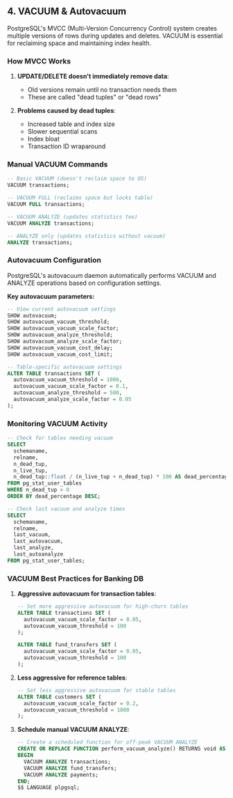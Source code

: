 ## 4. VACUUM & Autovacuum

PostgreSQL's MVCC (Multi-Version Concurrency Control) system creates multiple versions of rows during updates and deletes. VACUUM is essential for reclaiming space and maintaining index health.

### How MVCC Works

1. **UPDATE/DELETE doesn't immediately remove data**:

   - Old versions remain until no transaction needs them
   - These are called "dead tuples" or "dead rows"

2. **Problems caused by dead tuples**:
   - Increased table and index size
   - Slower sequential scans
   - Index bloat
   - Transaction ID wraparound

### Manual VACUUM Commands

```sql
-- Basic VACUUM (doesn't reclaim space to OS)
VACUUM transactions;

-- VACUUM FULL (reclaims space but locks table)
VACUUM FULL transactions;

-- VACUUM ANALYZE (updates statistics too)
VACUUM ANALYZE transactions;

-- ANALYZE only (updates statistics without vacuum)
ANALYZE transactions;
```

### Autovacuum Configuration

PostgreSQL's autovacuum daemon automatically performs VACUUM and ANALYZE operations based on configuration settings.

**Key autovacuum parameters:**

```sql
-- View current autovacuum settings
SHOW autovacuum;
SHOW autovacuum_vacuum_threshold;
SHOW autovacuum_vacuum_scale_factor;
SHOW autovacuum_analyze_threshold;
SHOW autovacuum_analyze_scale_factor;
SHOW autovacuum_vacuum_cost_delay;
SHOW autovacuum_vacuum_cost_limit;

-- Table-specific autovacuum settings
ALTER TABLE transactions SET (
  autovacuum_vacuum_threshold = 1000,
  autovacuum_vacuum_scale_factor = 0.1,
  autovacuum_analyze_threshold = 500,
  autovacuum_analyze_scale_factor = 0.05
);
```

### Monitoring VACUUM Activity

```sql
-- Check for tables needing vacuum
SELECT
  schemaname,
  relname,
  n_dead_tup,
  n_live_tup,
  n_dead_tup::float / (n_live_tup + n_dead_tup) * 100 AS dead_percentage
FROM pg_stat_user_tables
WHERE n_dead_tup > 0
ORDER BY dead_percentage DESC;

-- Check last vacuum and analyze times
SELECT
  schemaname,
  relname,
  last_vacuum,
  last_autovacuum,
  last_analyze,
  last_autoanalyze
FROM pg_stat_user_tables;
```

### VACUUM Best Practices for Banking DB

1. **Aggressive autovacuum for transaction tables**:

   ```sql
   -- Set more aggressive autovacuum for high-churn tables
   ALTER TABLE transactions SET (
     autovacuum_vacuum_scale_factor = 0.05,
     autovacuum_vacuum_threshold = 100
   );

   ALTER TABLE fund_transfers SET (
     autovacuum_vacuum_scale_factor = 0.05,
     autovacuum_vacuum_threshold = 100
   );
   ```

2. **Less aggressive for reference tables**:

   ```sql
   -- Set less aggressive autovacuum for stable tables
   ALTER TABLE customers SET (
     autovacuum_vacuum_scale_factor = 0.2,
     autovacuum_vacuum_threshold = 1000
   );
   ```

3. **Schedule manual VACUUM ANALYZE**:
   ```sql
   -- Create a scheduled function for off-peak VACUUM ANALYZE
   CREATE OR REPLACE FUNCTION perform_vacuum_analyze() RETURNS void AS $$
   BEGIN
     VACUUM ANALYZE transactions;
     VACUUM ANALYZE fund_transfers;
     VACUUM ANALYZE payments;
   END;
   $$ LANGUAGE plpgsql;
   ```
